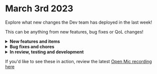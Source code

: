 # March 3rd 2023

Explore what new changes the Dev team has deployed in the last week!

This can be anything from new features, bug fixes or QoL changes!

<details>

<summary><strong>New features and items</strong></summary>

* Add IdentityRiskEvent.Read.All to permission scope

</details>

<details>

<summary><strong>Bug fixes and chores</strong></summary>

* Fix cloning items with circular references

</details>

<details>

<summary><strong>In review, testing and development</strong></summary>

* Add timezone support for cron triggers
* Microsoft graph subscription triggers (QA)
* SonicWall NSM
* New Crowdstrike actions for Users and Detections (QA)
* Prevent double click on new workflow submit button resulting in multiple new workflows (QA)

</details>

If you'd like to see these in action, review the latest [Open Mic recording here](../roc-open-mics/march-3rd-2023-new-webhooks-tracking-steam-deals-and-templates-oh-my.md)
